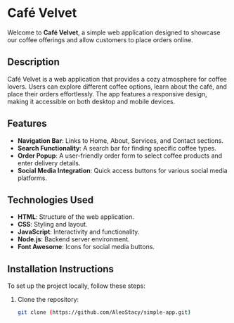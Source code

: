 # Café Velvet

Welcome to **Café Velvet**, a simple web application designed to showcase our coffee offerings and allow customers to place orders online.

## Description

Café Velvet is a web application that provides a cozy atmosphere for coffee lovers. Users can explore different coffee options, learn about the café, and place their orders effortlessly. The app features a responsive design, making it accessible on both desktop and mobile devices.

## Features

- **Navigation Bar**: Links to Home, About, Services, and Contact sections.
- **Search Functionality**: A search bar for finding specific coffee types.
- **Order Popup**: A user-friendly order form to select coffee products and enter delivery details.
- **Social Media Integration**: Quick access buttons for various social media platforms.

## Technologies Used

- **HTML**: Structure of the web application.
- **CSS**: Styling and layout.
- **JavaScript**: Interactivity and functionality.
- **Node.js**: Backend server environment.
- **Font Awesome**: Icons for social media buttons.

## Installation Instructions

To set up the project locally, follow these steps:

1. Clone the repository:
   ```bash
   git clone (https://github.com/AleoStacy/simple-app.git)
